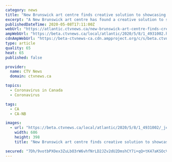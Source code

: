 ```yaml
---
category: news
title: "New Brunswick art centre finds creative solution to showcasing art during COVID-19 pandemic"
excerpt: "A New Brunswick art centre has found a creative solution to showcasing art during the COVID-19 pandemic. Sunbury Shores Arts and Nature Centre, in St. Andrews, N.B., is closed to the public during the COVID-19 pandemic."
publishedDateTime: 2020-05-08T17:11:00Z
webUrl: "https://atlantic.ctvnews.ca/new-brunswick-art-centre-finds-creative-solution-to-showcasing-art-during-covid-19-pandemic-1.4931002"
ampWebUrl: "https://beta.ctvnews.ca/local/atlantic/2020/5/8/1_4931002.html"
cdnAmpWebUrl: "https://beta-ctvnews-ca.cdn.ampproject.org/c/s/beta.ctvnews.ca/local/atlantic/2020/5/8/1_4931002.html"
type: article
quality: 65
heat: 65
published: false

provider:
  name: CTV News
  domain: ctvnews.ca

topics:
  - Coronavirus in Canada
  - Coronavirus

tags:
  - CA
  - CA-NB

images:
  - url: "https://beta.ctvnews.ca/local/atlantic/2020/5/8/1_4931002/_jcr_content/root/responsivegrid/image.coreimg.jpg"
    width: 686
    height: 398
    title: "New Brunswick art centre finds creative solution to showcasing art during COVID-19 pandemic"

secured: "7Dh/9votbPXOex3ZuLbO3rW6vhfNrLD2JZv2dU2DmshCY7i+qQ+tK47aKSOcVsla329lyJDVgFJezqCOgrdpi2tccikyGhJQx8VQhqGp6bTCD+CDInwShCuR9H0X6YMqZ3RYpsBbR4RjrjklPHd4mCKFbZQSniWkaMxi8D22QTuquWDaU03Xrx1pG92q5qJ1qHrU/+jm5xlP6YruMYdg8FM8o5f7GxLpO4CWswxH4TMUuqi3a6LVHJs/muKiPfiFxG+mS/lWEaSUwfupe3VVU0x2VU2lkBtR9u0xQbwDsVA97v+LjBLDiuST+hxok2B0;MPPgfvn6UdBZkB/EoOWqbA=="
---
```


